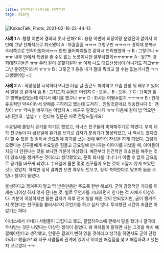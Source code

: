 ```yaml
---
title: 인간적인 너무나도 인간적인
tags: diary
---
```


![KakaoTalk_Photo_2021-02-16-22-44-13](https://user-images.githubusercontent.com/50545088/108073019-eeea0f00-70aa-11eb-817a-1d476db3b3d8.jpeg)

**사례 1**
A :형형 이번에 경희대 멋사 안해?
B : 응응 이번에 회장이랑 운영진이 없어서 이번에 그냥 전체적으로 취소됐어
A : 아흘흘흘 ㅠㅠㅠ 그렇구만 ㅠㅠㅠㅠ 경희대 분께서 우리쪽으로 연락이왔어서ㅠㅠ 한번 물어봐야될것 같아서 연락했었어 ㅠ
B : 그렇구나 ㅠㅠㅠ 내부 안에서 특권을 줄 수도 없는 노릇이니깐 잘부탁할게ㅠㅠㅠㅠㅠ
A : 읭??!! 경희대친구들은 ㅠㅠ 우리 같이 못할거같아 ㅠ 이제 나도 대표선생님이 아니기도 하고ㅠㅠ 그냥 운영진이라서 ㅠㅠㅠ
B : 그렇군 !! 응응 내가 절대 뭐라고 할 수는 없는거니깐 ㅠㅠ 고생했어잉 ~:)

**사례 2**
A : 직장생활 시작하다보니깐 다음 날 출근도 해야하고 요즘 한창 뭐 배우고 있어서 얼탈 것 같아서 흠
B : 그치그치 수욜은 어렵지
C : 오우...
B : 오우...?
C : 단톡만 읽구 깜짝놀랐었는데 여기서 얘기를 했구나 ㅠㅠ
D : 회사는 어쩔수없지 ㅜㅜㅠㅠ
B : 원래 유동적인 약속이라서 양해를 구하려고 헀는데 도저히 ...안될것같네요 죄송합니다
E : 괜찮아 ㅠㅠ 약속을 바꾸기는 어렵지
A : 에구구 알겠습니다 ㅠㅠ 다음에 같이 밥 먹으면 되니깐!
B : 넵넵ㅜㅜ 인터뷰 질문은 따로 전달드릴게요!

수요일에 졸업식 공가를 하기로 했었고, 아너스 친구들이 축하해주기로 하였다. 우리 대학 친구들이 다 금요일에 휴가를 쓰기로 갑자기 분위기가 형성되었고, 나 역시도 왔다갔다 할 수 없을 것 같아서 금요일에 휴가를 쓰는 것에 무언의 찬성을 하게 되었다. 그렇게 오겠다는 친구들에게 수요일은 힘들고 금요일에 만나자는 이야기를 꺼냈을 때, 아이들이 지금 다 안된다는 것을 보니깐 기분이 이상했다. 예전부터 인간적인 최소한을 해주는 것이 경조사를 챙겨주는 것이라고 생각했었고, 문득 회사를 다니다가 어쩔 수 없이 금요일로 공가를 바꾸게 되었다. 수요일에 물론 몇몇 친구들이 오는 것이 고깝지 않게 보았던 것도 있었지. 하지만 정작 결과만 보면 아무도 안오고, 정작 축하한다고 말조차 들을 수 있나 생각이 들었다. 

불쌍하다고 챙겨주지 말고 딱 받은만큼만 주도록 한번 해보자. 굳이 감정적인 기대를 이제는 더이상 하지 않게 된다는 것. 별로 무언가를 기대하면서 한다는 것 자체가 이상하다. 기분이 이상하지만 물론 갑자기 하루 전에 말을 해준 것이 안되었지만, 굳이 챙겨주지 못한다는 친구들을 불러서까지 무언가를 하고 싶지 않다. 투자했던 시간이 쵸큼은 아깝기는 하다.

아너스에서 카네기 사람들이 그립다고 했고, 클럽하우스에 관해서 말을 했더니 결국에 무시받는 것은 나였다는 이상한 생각이 들었다. 왜 여자들이 말하면 나는 그것을 마치 해결해야한다고 생각했고, 안좋은 결과가 뻔히 있을 것이라고 생각을 하면서도 굳이 단행하려고 했을까? 왜 자꾸 사람들의 관계에 있어서 어떠한 해결점을 찾고 해결하려고 했는지 모르겠다 ㅜㅜ


